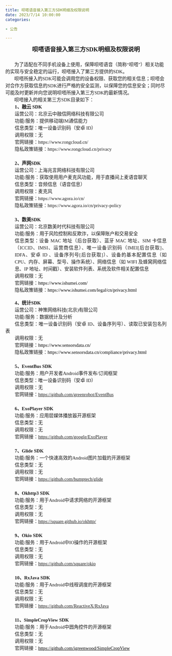 ```yaml
---
title: 呗嗒语音接入第三方SDK明细及权限说明
date: 2023/7/14 10:00:00
categories:

- 公告

---
```

<html>
<head>
    <meta http-equiv="Content-Type" content="text/html; charset=utf-8"/>
    <meta http-equiv="Content-Style-Type" content="text/css"/>
    <meta name="generator" content="Aspose.Words for .NET 23.7.0"/>
    <title></title>
    <style type="text/css">
        body { text-align:justify; widows:0; orphans:0; font-family:Calibri; font-size:10.5pt }p { margin:0pt }.CommentText { text-align:left; widows:0; orphans:0; font-family:Calibri; font-size:10.5pt }.Footer { text-align:left; widows:0; orphans:0; font-family:Calibri; font-size:9pt }.Header { text-align:justify; line-height:normal; widows:0; orphans:0; font-family:Calibri; font-size:9pt }.NormalWeb { text-align:justify; widows:0; orphans:0; font-family:Calibri; font-size:12pt }.\31 { font-family:等线; font-size:11pt }span.Hyperlink { text-decoration:underline; color:#0000ff; -aw-style-name:hyperlink }
    </style>
</head>
<body>
<div><p style="text-align:center; line-height:150%; font-size:14pt"><span
        style="font-family:宋体; font-weight:bold">呗嗒语音接入第三方SDK明细及权限说明</span></p>
    <p style="text-align:center; line-height:150%; font-size:11pt"><span
            style="font-family:宋体; -aw-import:ignore">&#xa0;</span></p>
    <p class="NormalWeb"
       style="text-indent:21pt; text-align:left; line-height:150%; widows:2; orphans:2; font-size:11pt">
        <span style="font-family:宋体">为了适配在不同手机设备上使用，保障呗嗒语音（简称“呗嗒”）相关功能的实现与安全稳定的运行，呗嗒接入了第三方提供的SDK。</span>
    </p>
    <p class="NormalWeb"
       style="text-indent:21pt; text-align:left; line-height:150%; widows:2; orphans:2; font-size:11pt">
        <span style="font-family:宋体">呗嗒所接入的SDK可能会调用您的设备权限、获取您的相关信息；呗嗒会对合作方获取信息的SDK进行严格的安全监测，以保障您的信息安全；同时尽可能及时更新并向您说明呗嗒所接入第三方SDK的最新情况。</span>
    </p>
    <p class="NormalWeb"
       style="text-indent:21pt; text-align:left; line-height:150%; widows:2; orphans:2; font-size:11pt">
        <span style="font-family:宋体">呗嗒接入的相关第三方SDK目录如下：</span></p>
    <p style="text-indent:22pt; line-height:150%; font-size:11pt"><span
            style="font-family:宋体; font-weight:bold">1、融云 SDK</span></p>
    <p style="text-indent:22pt; line-height:150%; font-size:11pt"><span style="font-family:宋体">运营公司：北京云中融信网络科技有限公司</span>
    </p>
    <p style="text-indent:22pt; line-height:150%; font-size:11pt"><span style="font-family:宋体">功能/服务：提供移动端IM通信能力</span>
    </p>
    <p style="text-indent:22pt; line-height:150%; font-size:11pt"><span style="font-family:宋体">信息类型：唯一设备识别码（安卓 ID）</span>
    </p>
    <p style="text-indent:22pt; line-height:150%; font-size:11pt"><span style="font-family:宋体">调用权限：无</span>
    </p>
    <p style="text-indent:22pt; line-height:150%; font-size:11pt"><span style="font-family:宋体">官网链接：https://www.rongcloud.cn/</span>
    </p>
    <p style="text-indent:22pt; line-height:150%; font-size:11pt"><span style="font-family:宋体">隐私政策链接：https://www.rongcloud.cn/privacy</span>
    </p>
    <p style="text-indent:22pt; line-height:150%; font-size:11pt"><span
            style="font-family:宋体; font-weight:bold; -aw-import:ignore">&#xa0;</span></p>
    <p style="text-indent:22pt; line-height:150%; font-size:11pt"><span
            style="font-family:宋体; font-weight:bold">2、声网SDK</span></p>
    <p style="text-indent:22pt; line-height:150%; font-size:11pt"><span style="font-family:宋体">运营公司：上海兆言网络科技有限公司</span>
    </p>
    <p style="text-indent:22pt; line-height:150%; font-size:11pt"><span style="font-family:宋体">功能/服务：获取使用用户麦克风功能，用于直播间上麦语音聊天</span><span
            style="font-family:宋体; -aw-import:spaces">&#xa0;&#xa0;&#xa0;&#xa0;&#xa0; </span></p>
    <p style="text-indent:22pt; line-height:150%; font-size:11pt"><span style="font-family:宋体">信息类型：音频信息（语音信息）</span>
    </p>
    <p style="text-indent:22pt; line-height:150%; font-size:11pt"><span style="font-family:宋体">调用权限：麦克风</span>
    </p>
    <p style="text-indent:22pt; line-height:150%; font-size:11pt"><span style="font-family:宋体">官网链接：https://www.agora.io/cn/</span>
    </p>
    <p style="text-indent:22pt; line-height:150%; font-size:11pt"><span style="font-family:宋体">隐私政策链接：https://www.agora.io/cn/privacy-policy</span>
    </p>
    <p style="line-height:150%; font-size:11pt"><span
            style="font-family:宋体; font-weight:bold; -aw-import:ignore">&#xa0;</span></p>
    <p style="text-indent:22pt; line-height:150%; font-size:11pt"><span
            style="font-family:宋体; font-weight:bold">3、数美SDK </span></p>
    <p style="text-indent:22pt; line-height:150%; font-size:11pt"><span style="font-family:宋体">运营公司：北京数美时代科技有限公司 </span>
    </p>
    <p style="text-indent:22pt; line-height:150%; font-size:11pt"><span style="font-family:宋体">功能/服务：用于风险控制和反欺诈，以保障账户和交易安全 </span>
    </p>
    <p style="margin-left:21.85pt; line-height:150%; font-size:11pt"><span style="font-family:宋体">信息类型：设备 MAC 地址（后台获取）、蓝牙 MAC 地址、SIM 卡信息（ICCID、IMSI、运营商信息）、唯一设备识别码（IMEI[后台获取]、IDFA、安卓 ID 、设备序列号[后台获取]）、设备的基本配置信息（如CPU、内存、屏幕、型号、操作系统）、网络信息（如 WIFI 及蜂窝网络信息、IP 地址、时间戳）、安装软件列表、系统及软件相关配置信息 </span>
    </p>
    <p style="text-indent:22pt; line-height:150%; font-size:11pt"><span style="font-family:宋体">调用权限：无 </span>
    </p>
    <p style="text-indent:22pt; line-height:150%; font-size:11pt"><span style="font-family:宋体">官网链接：</span><a
            href="https://www.ishumei.com/" target="/Users/harman/Documents\x/_blank"
            style="text-decoration:none"><span style="font-family:宋体; color:#000000">https://www.ishumei.com/</span></a><span
            style="font-family:宋体"> </span></p>
    <p style="text-indent:22pt; line-height:150%; font-size:11pt"><span style="font-family:宋体">隐私政策链接：</span><a
            href="https://www.ishumei.com/legal/cn/privacy.html"
            target="/Users/harman/Documents\x/_blank" style="text-decoration:none"><span
            style="font-family:宋体; color:#000000">https://www.ishumei.com/legal/cn/privacy.html</span></a><span
            style="font-family:宋体"> </span></p>
    <p style="text-align:left; widows:2; orphans:2; font-size:12pt"><span
            style="font-family:宋体; font-weight:bold; -aw-import:ignore">&#xa0;</span></p>
    <p style="text-indent:22pt; line-height:150%; font-size:11pt"><span
            style="font-family:宋体; font-weight:bold">4、统计SDK </span></p>
    <p style="text-indent:22pt; line-height:150%; font-size:11pt"><span style="font-family:宋体">运营公司：神策网络科技(北京)有限公司 </span>
    </p>
    <p style="text-indent:22pt; line-height:150%; font-size:11pt"><span style="font-family:宋体">功能/服务：数据统计及分析 </span>
    </p>
    <p style="text-indent:22pt; line-height:150%; font-size:11pt"><span style="font-family:宋体">信息类型：唯一设备识别码（安卓 ID、设备序列号）、读取已安装包名列表 </span>
    </p>
    <p style="text-indent:22pt; line-height:150%; font-size:11pt"><span style="font-family:宋体">调用权限：无 </span>
    </p>
    <p style="text-indent:22pt; line-height:150%; font-size:11pt"><span style="font-family:宋体">官网链接：</span><a
            href="https://www.sensorsdata.cn/" target="/Users/harman/Documents\x/_blank"
            style="text-decoration:none"><span style="font-family:宋体; color:#000000">https://www.sensorsdata.cn/</span></a><span
            style="font-family:宋体"> </span></p>
    <p style="text-indent:22pt; line-height:150%; font-size:11pt"><span style="font-family:宋体">隐私政策链接：</span><a
            href="https://www.sensorsdata.cn/compliance/privacy.html"
            target="/Users/harman/Documents\x/_blank" style="text-decoration:none"><span
            style="font-family:宋体; color:#000000">https://www.sensorsdata.cn/compliance/privacy.html</span></a><span
            style="font-family:宋体"> </span></p>
    <p style="line-height:150%; font-size:11pt"><span style="font-family:宋体; -aw-import:ignore">&#xa0;</span>
    </p>
    <p style="text-indent:22pt; line-height:150%; font-size:11pt"><span
            style="font-family:宋体; font-weight:bold">5、EventBus SDK</span></p>
    <p style="text-indent:22pt; line-height:150%; font-size:11pt"><span style="font-family:宋体">功能/服务：用户开发者Android事件发布/订阅框架</span>
    </p>
    <p style="text-indent:22pt; line-height:150%; font-size:11pt"><span style="font-family:宋体">信息类型：唯一设备识别码（安卓 ID）</span>
    </p>
    <p style="text-indent:22pt; line-height:150%; font-size:11pt"><span style="font-family:宋体">调用权限：无</span>
    </p>
    <p style="text-indent:22pt; line-height:150%; font-size:11pt"><span style="font-family:宋体">官网链接：</span><span
            style="font-family:宋体; text-decoration:underline">https://github.com/greenrobot/EventBus</span>
    </p>
    <p style="text-indent:22pt; line-height:150%; font-size:11pt"><span
            style="font-family:宋体; -aw-import:ignore">&#xa0;</span></p>
    <p style="text-indent:22pt; line-height:150%; font-size:11pt"><span
            style="font-family:宋体; font-weight:bold">6、ExoPlayer SDK</span></p>
    <p style="text-indent:22pt; line-height:150%; font-size:11pt"><span style="font-family:宋体">功能/服务：应用层媒体播放器开源框架</span>
    </p>
    <p style="text-indent:22pt; line-height:150%; font-size:11pt"><span style="font-family:宋体">信息类型：无</span>
    </p>
    <p style="text-indent:22pt; line-height:150%; font-size:11pt"><span style="font-family:宋体">调用权限：无</span>
    </p>
    <p style="text-indent:22pt; line-height:150%; font-size:11pt"><span style="font-family:宋体">官网链接：</span><span
            style="font-family:宋体; text-decoration:underline">https://github.com/google/ExoPlayer</span>
    </p>
    <p style="line-height:150%; font-size:11pt"><span style="font-family:宋体; -aw-import:spaces">&#xa0;</span>
    </p>
    <p style="text-indent:22pt; line-height:150%; font-size:11pt"><span
            style="font-family:宋体; font-weight:bold">7、Glide SDK</span></p>
    <p style="text-indent:22pt; line-height:150%; font-size:11pt"><span style="font-family:宋体">功能/服务：一个快速高效的Android图片加载的开源框架</span>
    </p>
    <p style="text-indent:22pt; line-height:150%; font-size:11pt"><span style="font-family:宋体">信息类型：无</span>
    </p>
    <p style="text-indent:22pt; line-height:150%; font-size:11pt"><span style="font-family:宋体">调用权限：无</span>
    </p>
    <p style="text-indent:22pt; line-height:150%; font-size:11pt"><span style="font-family:宋体">官网链接：</span><span
            style="font-family:宋体; text-decoration:underline">https://github.com/bumptech/glide</span>
    </p>
    <p style="text-indent:22pt; line-height:150%; font-size:11pt"><span
            style="font-family:宋体; -aw-import:spaces">&#xa0;</span></p>
    <p style="text-indent:22pt; line-height:150%; font-size:11pt"><span
            style="font-family:宋体; font-weight:bold">8、Okhttp3 SDK</span></p>
    <p style="text-indent:22pt; line-height:150%; font-size:11pt"><span style="font-family:宋体">功能/服务：用于Android中请求网络的开源框架</span>
    </p>
    <p style="text-indent:22pt; line-height:150%; font-size:11pt"><span style="font-family:宋体">信息类型：无</span>
    </p>
    <p style="text-indent:22pt; line-height:150%; font-size:11pt"><span style="font-family:宋体">调用权限：无</span>
    </p>
    <p style="text-indent:22pt; line-height:150%; font-size:11pt"><span style="font-family:宋体">官网链接：</span><span
            style="font-family:宋体; text-decoration:underline">https://square.github.io/okhttp/</span>
    </p>
    <p style="text-indent:22pt; line-height:150%; font-size:11pt"><span
            style="font-family:宋体; -aw-import:ignore">&#xa0;</span></p>
    <p style="text-indent:22pt; line-height:150%; font-size:11pt"><span
            style="font-family:宋体; font-weight:bold">9、Okio SDK</span></p>
    <p style="text-indent:22pt; line-height:150%; font-size:11pt"><span style="font-family:宋体">功能/服务：用于Android中IO操作的开源框架</span>
    </p>
    <p style="text-indent:22pt; line-height:150%; font-size:11pt"><span style="font-family:宋体">信息类型：无</span>
    </p>
    <p style="text-indent:22pt; line-height:150%; font-size:11pt"><span style="font-family:宋体">调用权限：无</span>
    </p>
    <p style="text-indent:22pt; line-height:150%; font-size:11pt"><span style="font-family:宋体">官网链接：</span><span
            style="font-family:宋体; text-decoration:underline">https://github.com/square/okio</span>
    </p>
    <p style="line-height:150%; font-size:11pt"><span style="font-family:宋体; -aw-import:ignore">&#xa0;</span>
    </p>
    <p style="text-indent:22pt; line-height:150%; font-size:11pt"><span
            style="font-family:宋体; font-weight:bold">10、RxJava SDK</span></p>
    <p style="text-indent:22pt; line-height:150%; font-size:11pt"><span style="font-family:宋体">功能/服务：用于Android中线程调度的开源框架</span>
    </p>
    <p style="text-indent:22pt; line-height:150%; font-size:11pt"><span style="font-family:宋体">信息类型：无</span>
    </p>
    <p style="text-indent:22pt; line-height:150%; font-size:11pt"><span style="font-family:宋体">调用权限：无</span>
    </p>
    <p style="text-indent:22pt; line-height:150%; font-size:11pt"><span style="font-family:宋体">官网链接：</span><span
            style="font-family:宋体; text-decoration:underline">https://github.com/ReactiveX/RxJava</span>
    </p>
    <p style="line-height:150%; font-size:11pt"><span style="font-family:宋体; -aw-import:ignore">&#xa0;</span>
    </p>
    <p style="text-indent:22pt; line-height:150%; font-size:11pt"><span
            style="font-family:宋体; font-weight:bold">11、SimpleCropView SDK</span></p>
    <p style="text-indent:22pt; line-height:150%; font-size:11pt"><span style="font-family:宋体">功能/服务：用于Android中圆角控件的开源框架</span>
    </p>
    <p style="text-indent:22pt; line-height:150%; font-size:11pt"><span style="font-family:宋体">信息类型：无</span>
    </p>
    <p style="text-indent:22pt; line-height:150%; font-size:11pt"><span style="font-family:宋体">调用权限：无</span>
    </p>
    <p style="text-indent:22pt; line-height:150%; font-size:11pt"><span style="font-family:宋体">官网链接：</span><a
            href="https://github.com/igreenwood/SimpleCropView" style="text-decoration:none"><span
            class="Hyperlink" style="font-family:宋体; color:#000000">https://github.com/igreenwood/SimpleCropView</span></a>
    </p>
    <p style="line-height:150%; font-size:11pt"><span style="font-family:宋体; -aw-import:ignore">&#xa0;</span>
    </p>
    <div style="-aw-headerfooter-type:footer-primary; clear:both"><p class="Footer"><span
            style="height:0pt; display:block; position:absolute; z-index:-65536"><img
            src="images/Aspose.Words.753506a6-3200-4045-8392-5308285b1c6d.001.png" width="7"
            height="16" alt=""
            style="margin-left:223.12pt; -aw-left-pos:0pt; -aw-rel-hpos:margin; -aw-rel-vpos:paragraph; -aw-top-pos:0pt; -aw-wrap-type:none; position:absolute"/></span><span
            style="-aw-import:ignore">&#xa0;</span></p></div>
</div>
</body>
</html>